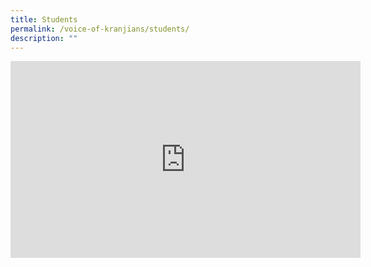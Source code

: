 ```yaml
---
title: Students
permalink: /voice-of-kranjians/students/
description: ""
---
```

<iframe width="560" height="315" src="https://www.youtube.com/embed/22UXV8kenCc" title="YouTube video player" frameborder="0" allow="accelerometer; autoplay; clipboard-write; encrypted-media; gyroscope; picture-in-picture" allowfullscreen></iframe>